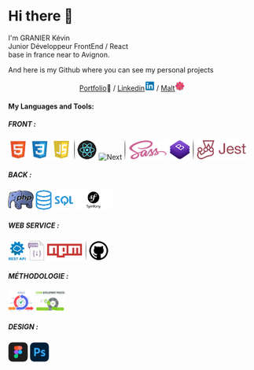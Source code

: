 <h1> Hi there 👋 </h1>
<p>
  I'm  GRANIER Kévin <br/>
  Junior Développeur FrontEnd / React <br/>
  base in france near to Avignon.
</p>
<p>
  And here is my Github where you can see my personal projects
</p>
<p align="center">
  <a href="https://www.kevin-granier.fr">Portfolio</a>🎨 
  /
  <a href="https://www.linkedin.com/in/kevin-granier-207487221">Linkedin</a><img src="./src/img/logo-linkedin.png" width="20px" height="20px" alt="logo-linkedin"/>
  /
  <a href="https://www.malt.fr/profile/kevingranier">Malt</a><img src="./src/img/logo-malt.png" width="20px" height="20px" alt="logo-malt"/>
</p>
<h4>My Languages and Tools:</h4>
<h5>FRONT :</h5>
<p>
  <img src="./src/img/Html.png" width="auto" height="40px" alt="Html" styles="border: solid 1px black"/>
  <img src="./src/img/Css.png" width="auto" height="40px" alt="Css"/>
  <img src="./src/img/Javascript.png" width="auto" height="40px" alt="Javascript"/>
  <img src="./src/img/ombre-ouverte.png" width="auto" height="40px" alt="separation"/>
  <img src="./src/img/react-min.png" width="auto" height="40px" alt="React"/>
  <img src="./src/img/nextjs.png" width="auto" height="40px" alt="Next"/>
  <span width="1px" height="40px" background="black"></span>
  <img src="./src/img/ombre-fermer.png" width="auto" height="40px" alt="separation"/>
  <img src="./src/img/sass-min.png" width="auto" height="40px" alt="Sass"/>
  <img src="./src/img/bootstrap-min.png" width="auto" height="40px" alt="Bootstrap"/>
  <img src="./src/img/ombre-fermer.png" width="auto" height="40px" alt="separation"/>
  <img src="./src/img/jest-min.png" width="auto" height="40px" alt="Jest"/>
</p>
<h5>BACK :</h5>
<p>
  <img src="./src/img/php.png" width="auto" height="40px" alt="Php"/>
  <img src="./src/img/sql.png" width="auto" height="40px" alt="Sql"/>
  <img src="./src/img/symfony.png" width="auto" height="40px" alt="Symfony"/>
</p>
<h5>WEB SERVICE :</h5>
<p>
  <img src="./src/img/rest api.png" width="auto" height="40px" alt="Rest API"/>
  <img src="./src/img/Json.jpg" width="auto" height="40px" alt="Json"/>
  <img src="./src/img/npm-min.png" width="auto" height="40px" alt="Npm"/>
  <img src="./src/img/ombre-ouverte.png" width="auto" height="40px" alt="separation"/>
  <img src="./src/img/github-min.png" width="auto" height="40px" alt="Github"/>
</p> 
<h5>MÉTHODOLOGIE :</h5>
<p>
  <img src="./src/img/agile.jpg" width="auto" height="40px" alt="Agile"/>
  <img src="./src/img/scrum.png" width="auto" height="40px" alt="Scrum"/>
</p> 
<h5>DESIGN :</h5>
<p>
  <img src="./src/img/figma.png" width="auto" height="40px" alt="Figma"/>
  <img src="./src/img/photoshop.png" width="auto" height="40px" alt="Photoshop"/>
</p> 

<!--
![Anurag's GitHub stats](https://github-readme-stats.vercel.app/api?username=hoop30&hide=stars,prs,issues,contribs&bg_color=30,833ab4,e02147,fcb045&title_color=A6F526&text_color=fff)
![Top Langs](https://github-readme-stats.vercel.app/api/top-langs/?username=hoop30&layout=compact)
-->


<!--
![Anurag's GitHub stats](https://github-readme-stats.vercel.app/api?username=hoop30&hide=stars,prs,issues,contribs&bg_color=30,833ab4,e02147,fcb045&title_color=A6F526&text_color=fff)
![Top Langs](https://github-readme-stats.vercel.app/api/top-langs/?username=hoop30&layout=compact)
-->
